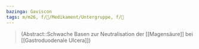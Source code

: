 ```yaml
---
bazinga: Gaviscon
tags: m/m26, f/💊/Medikament/Untergruppe, f/💩
---
```

> (Abstract::Schwache Basen zur Neutralisation der [[Magensäure]] bei [[Gastroduodenale Ulcera]])
